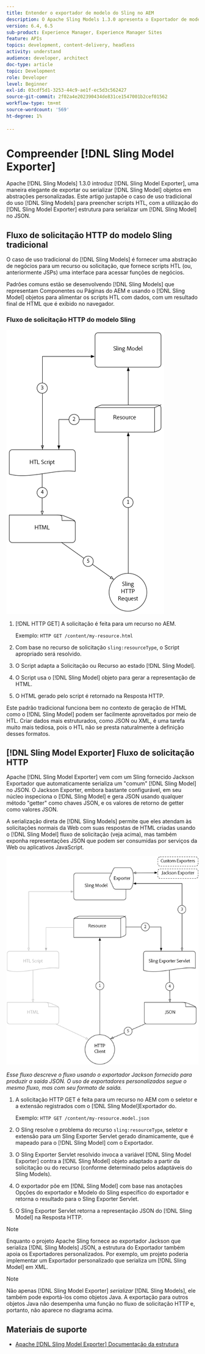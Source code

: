 ```yaml
---
title: Entender o exportador de modelo do Sling no AEM
description: O Apache Sling Models 1.3.0 apresenta o Exportador de modelos Sling, uma maneira elegante de exportar ou serializar objetos do Modelo Sling em abstrações personalizadas. Este artigo justapõe o caso de uso tradicional de usar Modelos Sling para preencher scripts HTL, com a utilização da estrutura do Exportador de modelo Sling para serializar um Modelo Sling em JSON.
version: 6.4, 6.5
sub-product: Experience Manager, Experience Manager Sites
feature: APIs
topics: development, content-delivery, headless
activity: understand
audience: developer, architect
doc-type: article
topic: Development
role: Developer
level: Beginner
exl-id: 03cdf5d1-3253-44c9-ae1f-ec5d3c562427
source-git-commit: 2f02a4e202390434de831ce1547001b2cef01562
workflow-type: tm+mt
source-wordcount: '569'
ht-degree: 1%

---
```


# Compreender [!DNL Sling Model Exporter]

Apache [!DNL Sling Models] 1.3.0 introduz [!DNL Sling Model Exporter], uma maneira elegante de exportar ou serializar [!DNL Sling Model] objetos em abstrações personalizadas. Este artigo justapõe o caso de uso tradicional do uso [!DNL Sling Models] para preencher scripts HTL, com a utilização do [!DNL Sling Model Exporter] estrutura para serializar um [!DNL Sling Model] no JSON.

## Fluxo de solicitação HTTP do modelo Sling tradicional

O caso de uso tradicional do [!DNL Sling Models] é fornecer uma abstração de negócios para um recurso ou solicitação, que fornece scripts HTL (ou, anteriormente JSPs) uma interface para acessar funções de negócios.

Padrões comuns estão se desenvolvendo [!DNL Sling Models] que representam Componentes ou Páginas do AEM e usando o [!DNL Sling Model] objetos para alimentar os scripts HTL com dados, com um resultado final de HTML que é exibido no navegador.

### Fluxo de solicitação HTTP do modelo Sling

![Fluxo de solicitação do modelo Sling](./assets/understand-sling-model-exporter/sling-model-request-flow.png)

1. [!DNL HTTP GET] A solicitação é feita para um recurso no AEM.

   Exemplo: `HTTP GET /content/my-resource.html`

1. Com base no recurso de solicitação `sling:resourceType`, o Script apropriado será resolvido.

1. O Script adapta a Solicitação ou Recurso ao estado [!DNL Sling Model].

1. O Script usa o [!DNL Sling Model] objeto para gerar a representação de HTML.

1. O HTML gerado pelo script é retornado na Resposta HTTP.

Este padrão tradicional funciona bem no contexto de geração de HTML como o [!DNL Sling Model] podem ser facilmente aproveitados por meio de HTL. Criar dados mais estruturados, como JSON ou XML, é uma tarefa muito mais tediosa, pois o HTL não se presta naturalmente à definição desses formatos.

## [!DNL Sling Model Exporter] Fluxo de solicitação HTTP

Apache [!DNL Sling Model Exporter] vem com um Sling fornecido Jackson Exportador que automaticamente serializa um &quot;comum&quot; [!DNL Sling Model] no JSON. O Jackson Exporter, embora bastante configurável, em seu núcleo inspeciona o [!DNL Sling Model] e gera JSON usando qualquer método &quot;getter&quot; como chaves JSON, e os valores de retorno de getter como valores JSON.

A serialização direta de [!DNL Sling Models] permite que eles atendam às solicitações normais da Web com suas respostas de HTML criadas usando o [!DNL Sling Model] fluxo de solicitação (veja acima), mas também exponha representações JSON que podem ser consumidas por serviços da Web ou aplicativos JavaScript.

![Fluxo de solicitação HTTP do exportador do modelo do Sling](./assets/understand-sling-model-exporter/sling-model-exporter-request-flow.png)

*Esse fluxo descreve o fluxo usando o exportador Jackson fornecido para produzir a saída JSON. O uso de exportadores personalizados segue o mesmo fluxo, mas com seu formato de saída.*

1. A solicitação HTTP GET é feita para um recurso no AEM com o seletor e a extensão registrados com o [!DNL Sling Model]Exportador do.

   Exemplo: `HTTP GET /content/my-resource.model.json`

1. O Sling resolve o problema do recurso `sling:resourceType`, seletor e extensão para um Sling Exporter Servlet gerado dinamicamente, que é mapeado para o [!DNL Sling Model] com o Exportador.
1. O Sling Exporter Servlet resolvido invoca a variável [!DNL Sling Model Exporter] contra a [!DNL Sling Model] objeto adaptado a partir da solicitação ou do recurso (conforme determinado pelos adaptáveis do Sling Models).
1. O exportador põe em [!DNL Sling Model] com base nas anotações Opções do exportador e Modelo do Sling específico do exportador e retorna o resultado para o Sling Exporter Servlet.
1. O Sling Exporter Servlet retorna a representação JSON do [!DNL Sling Model] na Resposta HTTP.

>[!NOTE]
>
>Enquanto o projeto Apache Sling fornece ao exportador Jackson que serializa [!DNL Sling Models] JSON, a estrutura do Exportador também apoia os Exportadores personalizados. Por exemplo, um projeto poderia implementar um Exportador personalizado que serializa um [!DNL Sling Model] em XML.

>[!NOTE]
>
>Não apenas [!DNL Sling Model Exporter] *serializar* [!DNL Sling Models], ele também pode exportá-los como objetos Java. A exportação para outros objetos Java não desempenha uma função no fluxo de solicitação HTTP e, portanto, não aparece no diagrama acima.

## Materiais de suporte

* [Apache [!DNL Sling Model Exporter] Documentação da estrutura](https://sling.apache.org/documentation/bundles/models.html#exporter-framework-since-130)

